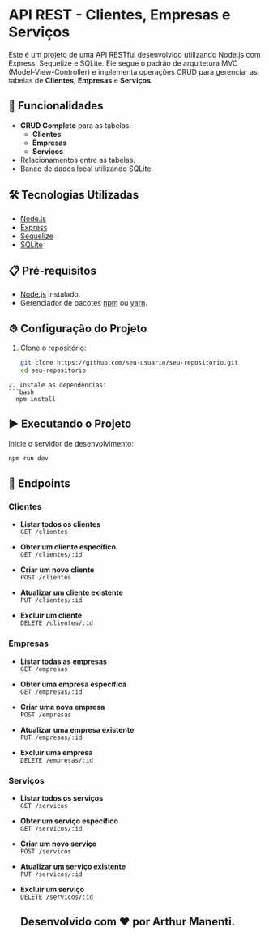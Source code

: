 # API REST - Clientes, Empresas e Serviços

Este é um projeto de uma API RESTful desenvolvido utilizando Node.js com Express, Sequelize e SQLite. Ele segue o padrão de arquitetura MVC (Model-View-Controller) e implementa operações CRUD para gerenciar as tabelas de **Clientes**, **Empresas** e **Serviços**.

## 🚀 Funcionalidades

- **CRUD Completo** para as tabelas:
  - **Clientes**
  - **Empresas**
  - **Serviços**
- Relacionamentos entre as tabelas.
- Banco de dados local utilizando SQLite.

## 🛠️ Tecnologias Utilizadas

- [Node.js](https://nodejs.org/)
- [Express](https://expressjs.com/)
- [Sequelize](https://sequelize.org/)
- [SQLite](https://www.sqlite.org/)

## 📋 Pré-requisitos

- [Node.js](https://nodejs.org/) instalado.
- Gerenciador de pacotes [npm](https://www.npmjs.com/) ou [yarn](https://yarnpkg.com/).

## ⚙️ Configuração do Projeto

1. Clone o repositório:

   ```bash
   git clone https://github.com/seu-usuario/seu-repositorio.git
   cd seu-repositorio
  ```
2. Instale as dependências:
  ```bash
    npm install
  ```

## ▶️ Executando o Projeto

Inicie o servidor de desenvolvimento:

```bash
npm run dev
```


## 📄 Endpoints

### Clientes

- **Listar todos os clientes**  
  `GET /clientes`  

- **Obter um cliente específico**  
  `GET /clientes/:id`  

- **Criar um novo cliente**  
  `POST /clientes`  

- **Atualizar um cliente existente**  
  `PUT /clientes/:id`  

- **Excluir um cliente**  
  `DELETE /clientes/:id`  

### Empresas

- **Listar todas as empresas**  
  `GET /empresas`  

- **Obter uma empresa específica**  
  `GET /empresas/:id`  

- **Criar uma nova empresa**  
  `POST /empresas`  

- **Atualizar uma empresa existente**  
  `PUT /empresas/:id`  

- **Excluir uma empresa**  
  `DELETE /empresas/:id`  

### Serviços

- **Listar todos os serviços**  
  `GET /servicos`  

- **Obter um serviço específico**  
  `GET /servicos/:id`  

- **Criar um novo serviço**  
  `POST /servicos`  

- **Atualizar um serviço existente**  
  `PUT /servicos/:id`  

- **Excluir um serviço**  
  `DELETE /servicos/:id`


  ## Desenvolvido com ❤️ por Arthur Manenti.
